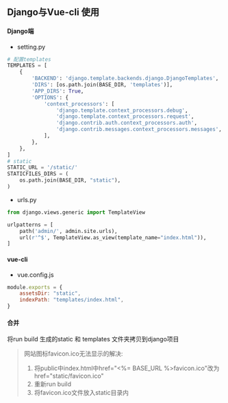## Django与Vue-cli 使用

#### Django端

- setting.py

```python
# 配置templates
TEMPLATES = [
    {
        'BACKEND': 'django.template.backends.django.DjangoTemplates',
        'DIRS': [os.path.join(BASE_DIR, 'templates')],
        'APP_DIRS': True,
        'OPTIONS': {
            'context_processors': [
                'django.template.context_processors.debug',
                'django.template.context_processors.request',
                'django.contrib.auth.context_processors.auth',
                'django.contrib.messages.context_processors.messages',
            ],
        },
    },
]
# static
STATIC_URL = '/static/'
STATICFILES_DIRS = (
    os.path.join(BASE_DIR, "static"),
)
```

- urls.py

```python
from django.views.generic import TemplateView

urlpatterns = [
    path('admin/', admin.site.urls),
    url(r'^$', TemplateView.as_view(template_name="index.html")),
]
```

#### vue-cli

- vue.config.js

```js
module.exports = {
    assetsDir: "static",
    indexPath: "templates/index.html",
}
```

#### 合并

将run build 生成的static 和 templates 文件夹拷贝到django项目

> 网站图标favicon.ico无法显示的解决:
>
> 1. 将public中index.html中href="<%= BASE_URL %>favicon.ico"改为href="static/favicon.ico"
> 2. 重新run build
> 3. 将favicon.ico文件放入static目录内
